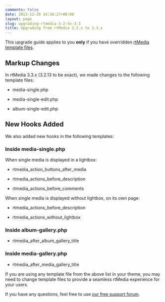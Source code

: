 ```yaml
---
comments: false
date: 2013-12-20 14:34:27+00:00
layout: page
slug: upgrading-rtmedia-3-2-to-3-3
title: Upgrading from rtMedia 3.2.x to 3.3.x
---
```


This upgrade guide applies to you **only** if you have overridden [rtMedia template files](https://rtcamp.com/rtmedia/docs/developer/templating-system/).


## Markup Changes


In rtMedia 3.3.x (3.2.13 to be exact), we made changes to the following template files:



	
  * media-single.php

	
  * media-single-edit.php

	
  * album-single-edit.php




## New Hooks Added


We also added new hooks in the following templates:


### Inside media-single.php


When single media is displayed in a lightbox:



	
  * rtmedia_action_buttons_after_media

	
  * rtmedia_actions_before_description

	
  * rtmedia_actions_before_comments


When single media is displayed without lightbox, on its own page:

	
  * rtmedia_actions_before_description

	
  * rtmedia_actions_without_lightbox




### Inside album-gallery.php





	
  * rtmedia_after_album_gallery_title




### Inside media-gallery.php





	
  * rtmedia_after_media_gallery_title


If you are using any template file from the above list in your theme, you may need to change template files to provide a seamless rtMedia experience for your users.

If you have any questions, feel free to use [our free support forum](https://rtcamp.com/support/forum/rtmedia/).
